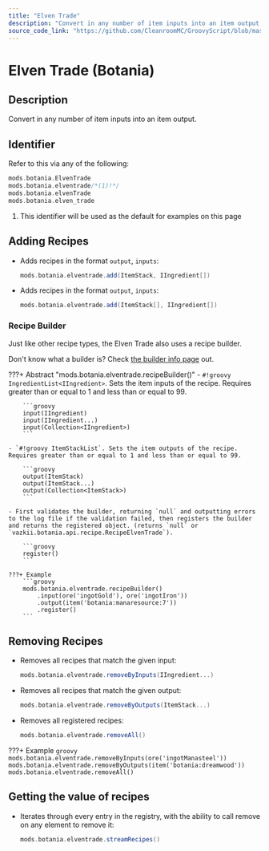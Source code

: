 ```yaml
---
title: "Elven Trade"
description: "Convert in any number of item inputs into an item output."
source_code_link: "https://github.com/CleanroomMC/GroovyScript/blob/master/src/main/java/com/cleanroommc/groovyscript/compat/mods/botania/ElvenTrade.java"
---
```


# Elven Trade (Botania)

## Description

Convert in any number of item inputs into an item output.

## Identifier

Refer to this via any of the following:

```groovy hl_lines="2"
mods.botania.ElvenTrade
mods.botania.elventrade/*(1)!*/
mods.botania.elvenTrade
mods.botania.elven_trade
```

1. This identifier will be used as the default for examples on this page

## Adding Recipes

- Adds recipes in the format `output`, `inputs`:

    ```groovy
    mods.botania.elventrade.add(ItemStack, IIngredient[])
    ```

- Adds recipes in the format `output`, `inputs`:

    ```groovy
    mods.botania.elventrade.add(ItemStack[], IIngredient[])
    ```


### Recipe Builder

Just like other recipe types, the Elven Trade also uses a recipe builder.

Don't know what a builder is? Check [the builder info page](../../../groovy/builder.md) out.

???+ Abstract "mods.botania.elventrade.recipeBuilder()"
    - `#!groovy IngredientList<IIngredient>`. Sets the item inputs of the recipe. Requires greater than or equal to 1 and less than or equal to 99.

        ```groovy
        input(IIngredient)
        input(IIngredient...)
        input(Collection<IIngredient>)
        ```

    - `#!groovy ItemStackList`. Sets the item outputs of the recipe. Requires greater than or equal to 1 and less than or equal to 99.

        ```groovy
        output(ItemStack)
        output(ItemStack...)
        output(Collection<ItemStack>)
        ```

    - First validates the builder, returning `null` and outputting errors to the log file if the validation failed, then registers the builder and returns the registered object. (returns `null` or `vazkii.botania.api.recipe.RecipeElvenTrade`).

        ```groovy
        register()
        ```

    ???+ Example
        ```groovy
        mods.botania.elventrade.recipeBuilder()
            .input(ore('ingotGold'), ore('ingotIron'))
            .output(item('botania:manaresource:7'))
            .register()
        ```



## Removing Recipes

- Removes all recipes that match the given input:

    ```groovy
    mods.botania.elventrade.removeByInputs(IIngredient...)
    ```

- Removes all recipes that match the given output:

    ```groovy
    mods.botania.elventrade.removeByOutputs(ItemStack...)
    ```

- Removes all registered recipes:

    ```groovy
    mods.botania.elventrade.removeAll()
    ```

???+ Example
    ```groovy
    mods.botania.elventrade.removeByInputs(ore('ingotManasteel'))
    mods.botania.elventrade.removeByOutputs(item('botania:dreamwood'))
    mods.botania.elventrade.removeAll()
    ```

## Getting the value of recipes

- Iterates through every entry in the registry, with the ability to call remove on any element to remove it:

    ```groovy
    mods.botania.elventrade.streamRecipes()
    ```
